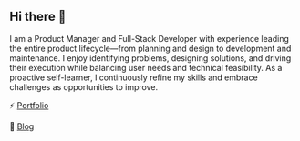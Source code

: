 ## Hi there 👋

I am a Product Manager and Full-Stack Developer with experience leading the entire product lifecycle—from planning and design to development and maintenance. I enjoy identifying problems, designing solutions, and driving their execution while balancing user needs and technical feasibility. As a proactive self-learner, I continuously refine my skills and embrace challenges as opportunities to improve.

⚡ [Portfolio](https://jaeyeonjung.netlify.app/)

📝 [Blog](https://medium.com/@jaeyeonjung3)

<!--
**solbijae/solbijae** is a ✨ _special_ ✨ repository because its `README.md` (this file) appears on your GitHub profile.

Here are some ideas to get you started:

- 🔭 I’m currently working on ...
- 🌱 I’m currently learning ...
- 👯 I’m looking to collaborate on ...
- 🤔 I’m looking for help with ...
- 💬 Ask me about ...
- 📫 How to reach me: ...
- 😄 Pronouns: ...
- ⚡ Fun fact: ...

https://shields.io/ 사용해서 아이콘 추가 가능
-->
